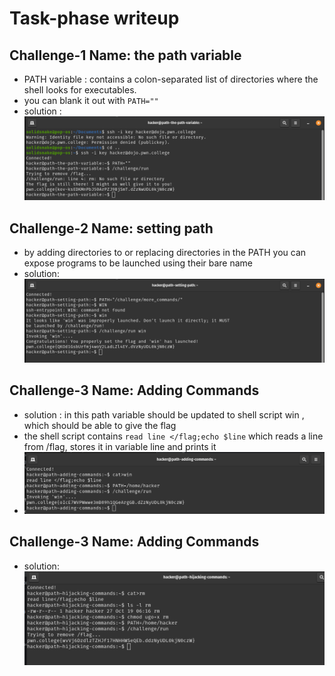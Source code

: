 # Task-phase writeup

## Challenge-1 Name: the path variable
- PATH variable : contains a colon-separated list of directories where the shell looks for executables.
- you can blank it out with `PATH=""`
- solution : ![img.png](images/12_images/img.png)

## Challenge-2 Name: setting path
- by adding directories to or replacing directories in the PATH you can expose programs to be launched using their bare name
- solution: ![img_1.png](images/12_images/img_1.png)

## Challenge-3 Name: Adding Commands
- solution : in this path variable should be updated to shell script win , which should be able to give the flag
- the shell script contains `read line </flag;echo $line` which reads a line from /flag, stores it in variable line and prints it
- ![img.png](images/12_images/img2.png)

## Challenge-3 Name: Adding Commands
- solution: ![img.png](images/12_images/img3.png)